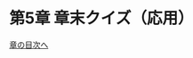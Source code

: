 # 第5章 章末クイズ（応用）

<div id="quiz-ch05"
     data-quiz-src="../quizzes/ch05.json"
     data-quiz-id="ch05"
     data-accounts-src="../assets/data/accounts.ch05.json"></div>

[章の目次へ](index.md)
